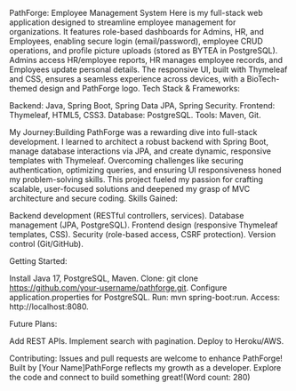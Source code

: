 PathForge: Employee Management System
Here is my full-stack web application designed to streamline employee management for organizations. It features role-based dashboards for Admins, HR, and Employees, enabling secure login (email/password), employee CRUD operations, and profile picture uploads (stored as BYTEA in PostgreSQL). Admins access HR/employee reports, HR manages employee records, and Employees update personal details. The responsive UI, built with Thymeleaf and CSS, ensures a seamless experience across devices, with a BioTech-themed design and PathForge logo.
Tech Stack & Frameworks:


Backend: Java, Spring Boot, Spring Data JPA, Spring Security.
Frontend: Thymeleaf, HTML5, CSS3.
Database: PostgreSQL.
Tools: Maven, Git.


My Journey:Building PathForge was a rewarding dive into full-stack development. I learned to architect a robust backend with Spring Boot, manage database interactions via JPA, and create dynamic, responsive templates with Thymeleaf. Overcoming challenges like securing authentication, optimizing queries, and ensuring UI responsiveness honed my problem-solving skills. This project fueled my passion for crafting scalable, user-focused solutions and deepened my grasp of MVC architecture and secure coding.
Skills Gained:


Backend development (RESTful controllers, services).
Database management (JPA, PostgreSQL).
Frontend design (responsive Thymeleaf templates, CSS).
Security (role-based access, CSRF protection).
Version control (Git/GitHub).

Getting Started:


Install Java 17, PostgreSQL, Maven.
Clone: git clone https://github.com/your-username/pathforge.git.
Configure application.properties for PostgreSQL.
Run: mvn spring-boot:run.
Access: http://localhost:8080.

Future Plans:

Add REST APIs.
Implement search with pagination.
Deploy to Heroku/AWS.

Contributing: Issues and pull requests are welcome to enhance PathForge!
Built by [Your Name]PathForge reflects my growth as a developer. Explore the code and connect to build something great!(Word count: 280)
